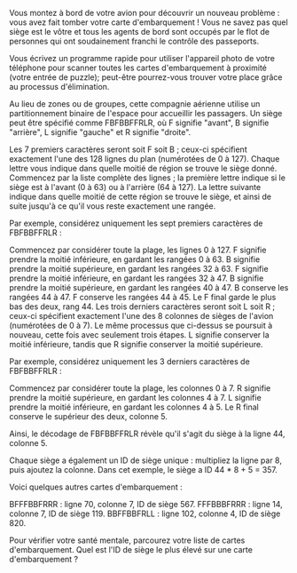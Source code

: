 Vous montez à bord de votre avion pour découvrir un nouveau problème : vous avez fait tomber votre carte d'embarquement ! Vous ne savez pas quel siège est le vôtre et tous les agents de bord sont occupés par le flot de personnes qui ont soudainement franchi le contrôle des passeports.

Vous écrivez un programme rapide pour utiliser l'appareil photo de votre téléphone pour scanner toutes les cartes d'embarquement à proximité (votre entrée de puzzle); peut-être pourrez-vous trouver votre place grâce au processus d'élimination.

Au lieu de zones ou de groupes, cette compagnie aérienne utilise un partitionnement binaire de l'espace pour accueillir les passagers. Un siège peut être spécifié comme FBFBBFFRLR, où F signifie "avant", B signifie "arrière", L signifie "gauche" et R signifie "droite".

Les 7 premiers caractères seront soit F soit B ; ceux-ci spécifient exactement l'une des 128 lignes du plan (numérotées de 0 à 127). Chaque lettre vous indique dans quelle moitié de région se trouve le siège donné. Commencez par la liste complète des lignes ; la première lettre indique si le siège est à l'avant (0 à 63) ou à l'arrière (64 à 127). La lettre suivante indique dans quelle moitié de cette région se trouve le siège, et ainsi de suite jusqu'à ce qu'il vous reste exactement une rangée.

Par exemple, considérez uniquement les sept premiers caractères de FBFBBFFRLR :

Commencez par considérer toute la plage, les lignes 0 à 127.
F signifie prendre la moitié inférieure, en gardant les rangées 0 à 63.
B signifie prendre la moitié supérieure, en gardant les rangées 32 à 63.
F signifie prendre la moitié inférieure, en gardant les rangées 32 à 47.
B signifie prendre la moitié supérieure, en gardant les rangées 40 à 47.
B conserve les rangées 44 à 47.
F conserve les rangées 44 à 45.
Le F final garde le plus bas des deux, rang 44.
Les trois derniers caractères seront soit L soit R ; ceux-ci spécifient exactement l'une des 8 colonnes de sièges de l'avion (numérotées de 0 à 7). Le même processus que ci-dessus se poursuit à nouveau, cette fois avec seulement trois étapes. L signifie conserver la moitié inférieure, tandis que R signifie conserver la moitié supérieure.

Par exemple, considérez uniquement les 3 derniers caractères de FBFBBFFRLR :

Commencez par considérer toute la plage, les colonnes 0 à 7.
R signifie prendre la moitié supérieure, en gardant les colonnes 4 à 7.
L signifie prendre la moitié inférieure, en gardant les colonnes 4 à 5.
Le R final conserve le supérieur des deux, colonne 5.

Ainsi, le décodage de FBFBBFFRLR révèle qu'il s'agit du siège à la ligne 44, colonne 5.

Chaque siège a également un ID de siège unique : multipliez la ligne par 8, puis ajoutez la colonne. Dans cet exemple, le siège a ID 44 * 8 + 5 = 357.

Voici quelques autres cartes d'embarquement :

BFFFBBFRRR : ligne 70, colonne 7, ID de siège 567.
FFFBBBFRRR : ligne 14, colonne 7, ID de siège 119.
BBFFBBFRLL : ligne 102, colonne 4, ID de siège 820.


Pour vérifier votre santé mentale, parcourez votre liste de cartes d'embarquement. Quel est l'ID de siège le plus élevé sur une carte d'embarquement ?